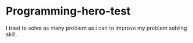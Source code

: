 # Programming-hero-test
I tried to solve as many problem as i can to improve my problem solving skill.
